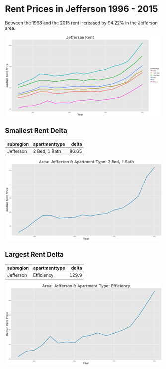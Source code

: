 Rent Prices in Jefferson 1996 - 2015
================

Between the 1998 and the 2015 rent increased by 94.22% in the Jefferson area.

![](../images/jefferson.png)

Smallest Rent Delta
-------------------

| subregion | apartmenttype |  delta|
|:----------|:--------------|------:|
| Jefferson | 2 Bed, 1 Bath |  86.65|

![](../images/smallRentDelta/jefferson.png)

Largest Rent Delta
------------------

| subregion | apartmenttype |  delta|
|:----------|:--------------|------:|
| Jefferson | Efficiency    |  129.9|

![](../images/largeRentDelta/jefferson.png)
